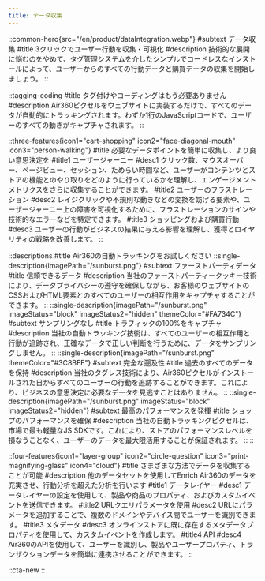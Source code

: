 ```yaml
---
title: データ収集
---
```


::common-hero{src="/en/product/dataIntegration.webp"}
#subtext
データ収集
#title
3クリックでユーザー行動を収集・可視化
#description
技術的な展開に悩むのをやめて、タグ管理システムを介したシンプルでコードレスなインストールによって、ユーザーからのすべての行動データと購買データの収集を開始しましょう。
::

::tagging-coding
#title
タグ付けやコーディングはもう必要ありません
#description
Air360ピクセルをウェブサイトに実装するだけで、すべてのデータが自動的にトラッキングされます。わずか1行のJavaScriptコードで、ユーザーのすべての動きがキャプチャされます。
::

::three-features{icon1="cart-shopping" icon2="face-diagonal-mouth" icon3="person-walking"}
#title
必要なデータポイントを簡単に収集し、より良い意思決定を
#title1
ユーザージャーニー
#desc1
クリック数、マウスオーバー、ページビュー、セッション、ためらい時間など、ユーザーがコンテンツとストアの機能とのやり取りをどのように行っているかを理解し、エンゲージメントメトリクスをさらに収集することができます。
#title2
ユーザーのフラストレーション
#desc2
レイジクリックや不規則な動きなどの変換を妨げる要素や、ユーザージャーニー上の障害を可視化するために、フラストレーションのサインや技術的なエラーなどを特定できます。
#title3
ショッピングおよび購買行動
#desc3
ユーザーの行動がビジネスの結果に与える影響を理解し、獲得とロイヤリティの戦略を改善します。
::

::descriptions
#title
Air360の自動トラッキングをお試しください
::single-description{imagePath="/sunburst.png"}
#subtext
ファーストパーティデータ
#title
信頼できるデータ
#description
当社のファーストパーティークッキー技術により、データプライバシーの遵守を確保しながら、お客様のウェブサイトのCSSおよびHTML要素とのすべてのユーザーの相互作用をキャプチャすることができます。
::
::single-description{imagePath="/sunburst.png" imageStatus="block" imageStatus2="hidden" themeColor="#FA734C"}
#subtext
サンプリングなし
#title
トラフィックの100%をキャプチャ
#description
当社の自動トラッキング技術は、すべてのユーザーの相互作用と行動が追跡され、正確なデータで正しい判断を行うために、データをサンプリングしません。
::
::single-description{imagePath="/sunburst.png" themeColor="#3C8BFF"}
#subtext
完全な遡及性
#title
過去のすべてのデータを保持
#description
当社のタグレス技術により、Air360ピクセルがインストールされた日からすべてのユーザーの行動を追跡することができます。これにより、ビジネスの意思決定に必要なデータを見逃すことはありません。
::
::single-description{imagePath="/sunburst.png" imageStatus="block" imageStatus2="hidden"}
#subtext
最高のパフォーマンスを発揮
#title
ショップのパフォーマンスを確保
#description
当社の自動トラッキングピクセルは、市場で最も軽量なJS SDKです。これにより、ストアのパフォーマンスレベルを損なうことなく、ユーザーのデータを最大限活用することが保証されます。
::
::

::four-features{icon1="layer-group" icon2="circle-question" icon3="print-magnifying-glass" icon4="cloud"}
#title
さまざまな方法でデータを収集することが可能
#description
他のデータセットを使用してEnrich Air360のデータを充実させ、行動分析を超えた分析を行います
#title1
データレイヤー
#desc1
データレイヤーの設定を使用して、製品や商品のプロパティ、およびカスタムイベントを送信できます。
#title2
URLクエリパラメータを使用
#desc2
URLにパラメータを追加することで、複数のドメインやデバイス間でユーザーを識別できます。
#title3
メタデータ
#desc3
オンラインストアに既に存在するメタデータプロパティを使用して、カスタムイベントを作成します。
#title4
API
#desc4
Air360のAPIを使用して、ユーザーを識別し、製品やユーザープロパティ、トランザクションデータを簡単に連携させることができます。
::

::cta-new
::